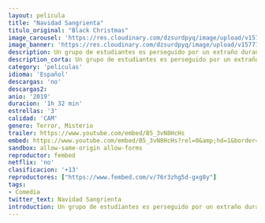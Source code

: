 ```yaml
---
layout: pelicula
title: "Navidad Sangrienta"
titulo_original: "Black Christmas"
image_carousel: 'https://res.cloudinary.com/dzsurdpyq/image/upload/v1577731772/navidad-sangrienta-min.jpg'
image_banner: 'https://res.cloudinary.com/dzsurdpyq/image/upload/v1577731787/navidad-sangrienta-banner.jpg'
description: Un grupo de estudiantes es perseguido por un extraño durante sus vacaciones de navidad. Remake de la película homónima aparecida en 1974.
description_corta: Un grupo de estudiantes es perseguido por un extraño durante sus vacaciones de navidad. Remake de la película homónima aparecida en 1974.
category: 'peliculas'
idioma: 'Español'
descargas: 'no'
descargas2:
anio: '2019'
duracion: '1h 32 min'
estrellas: '3'
calidad: 'CAM'
genero: Terror, Misterio
trailer: https://www.youtube.com/embed/B5_3vN8HcHs
embed: https://www.youtube.com/embed/B5_3vN8HcHs?rel=0&amp;hd=1&border=0&wmode=opaque&enablejsapi=1&modestbranding=1&controls=1&showinfo=1
sandbox: allow-same-origin allow-forms
reproductor: fembed
netflix: 'no'
clasificacion: '+13'
reproductores: ["https://www.fembed.com/v/76r3zhg5d-gxg8y"]
tags:
- Comedia
twitter_text: Navidad Sangrienta
introduction: Un grupo de estudiantes es perseguido por un extraño durante sus vacaciones de navidad. Remake de la película homónima aparecida en 1974.
---
```












